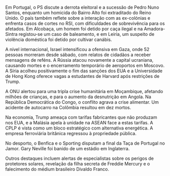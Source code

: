 Em Portugal, o PS discute a derrota eleitoral e a sucessão de Pedro Nuno Santos, enquanto um homicida do Bairro Alto foi extraditado do Reino Unido. O país também reflete sobre a interação com as ex-colónias e enfrenta casos de cortes no RSI, com dificuldades de sobrevivência para os afetados. Em Alcobaça, um homem foi detido por caça ilegal e na Amadora-Sintra registou-se um caso de baleamento, e em Leiria, um suspeito de violência doméstica foi detido por cultivar canábis.

A nível internacional, Israel intensificou a ofensiva em Gaza, onde 52 pessoas morreram desde sábado, com relatos de cidadãos a receber mensagens de reféns. A Rússia atacou novamente a capital ucraniana, causando mortes e o encerramento temporário de aeroportos em Moscovo. A Síria acolheu positivamente o fim das sanções dos EUA e a Universidade de Hong Kong oferece vagas a estudantes de Harvard após restrições de Trump.

A ONU alertou para uma tripla crise humanitária em Moçambique, afetando milhões de crianças, e para o aumento da desnutrição em Angola. Na República Democrática do Congo, o conflito agrava a crise alimentar. Um acidente de autocarro na Colômbia resultou em dez mortos.

Na economia, Trump ameaça com tarifas fabricantes que não produzam nos EUA, e a Malásia apela à unidade na ASEAN face a estas tarifas. A CPLP é vista como um bloco estratégico com alternativa energética. A empresa ferroviária britânica regressou à propriedade pública.

No desporto, o Benfica e o Sporting disputam a final da Taça de Portugal no Jamor. Gary Neville foi banido de um estádio em Inglaterra.

Outros destaques incluem alertas de especialistas sobre os perigos de protetores solares,  revelação da filha secreta de Freddie Mercury e o falecimento do médium brasileiro Divaldo Franco.
